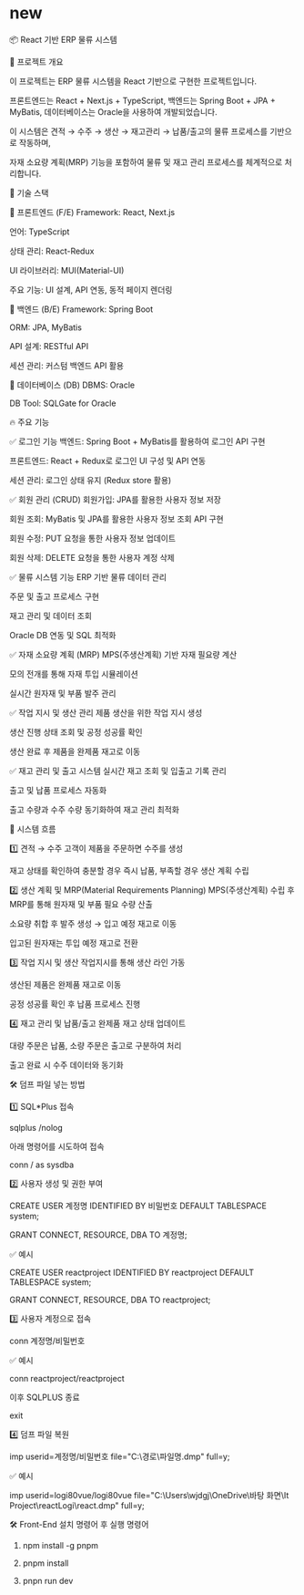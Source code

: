 # new

📦 React 기반 ERP 물류 시스템

📌 프로젝트 개요

이 프로젝트는 ERP 물류 시스템을 React 기반으로 구현한 프로젝트입니다.

프론트엔드는 React + Next.js + TypeScript, 백엔드는 Spring Boot + JPA + MyBatis, 데이터베이스는 Oracle을 사용하여 개발되었습니다.

이 시스템은 견적 → 수주 → 생산 → 재고관리 → 납품/출고의 물류 프로세스를 기반으로 작동하며,

자재 소요량 계획(MRP) 기능을 포함하여 물류 및 재고 관리 프로세스를 체계적으로 처리합니다.

📌 기술 스택

📌 프론트엔드 (F/E)
Framework: React, Next.js

언어: TypeScript

상태 관리: React-Redux

UI 라이브러리: MUI(Material-UI)

주요 기능: UI 설계, API 연동, 동적 페이지 렌더링

📌 백엔드 (B/E)
Framework: Spring Boot

ORM: JPA, MyBatis

API 설계: RESTful API

세션 관리: 커스텀 백엔드 API 활용

📌 데이터베이스 (DB)
DBMS: Oracle

DB Tool: SQLGate for Oracle

🔥 주요 기능

✅ 로그인 기능
백엔드: Spring Boot + MyBatis를 활용하여 로그인 API 구현

프론트엔드: React + Redux로 로그인 UI 구성 및 API 연동

세션 관리: 로그인 상태 유지 (Redux store 활용)

✅ 회원 관리 (CRUD)
회원가입: JPA를 활용한 사용자 정보 저장

회원 조회: MyBatis 및 JPA를 활용한 사용자 정보 조회 API 구현

회원 수정: PUT 요청을 통한 사용자 정보 업데이트

회원 삭제: DELETE 요청을 통한 사용자 계정 삭제

✅ 물류 시스템 기능
ERP 기반 물류 데이터 관리

주문 및 출고 프로세스 구현

재고 관리 및 데이터 조회

Oracle DB 연동 및 SQL 최적화

✅ 자재 소요량 계획 (MRP)
MPS(주생산계획) 기반 자재 필요량 계산

모의 전개를 통해 자재 투입 시뮬레이션

실시간 원자재 및 부품 발주 관리

✅ 작업 지시 및 생산 관리
제품 생산을 위한 작업 지시 생성

생산 진행 상태 조회 및 공정 성공률 확인

생산 완료 후 제품을 완제품 재고로 이동

✅ 재고 관리 및 출고 시스템
실시간 재고 조회 및 입출고 기록 관리

출고 및 납품 프로세스 자동화

출고 수량과 수주 수량 동기화하여 재고 관리 최적화

🔗 시스템 흐름

1️⃣ 견적 → 수주
고객이 제품을 주문하면 수주를 생성

재고 상태를 확인하여 충분할 경우 즉시 납품, 부족할 경우 생산 계획 수립

2️⃣ 생산 계획 및 MRP(Material Requirements Planning)
MPS(주생산계획) 수립 후 MRP를 통해 원자재 및 부품 필요 수량 산출

소요량 취합 후 발주 생성 → 입고 예정 재고로 이동

입고된 원자재는 투입 예정 재고로 전환

3️⃣ 작업 지시 및 생산
작업지시를 통해 생산 라인 가동

생산된 제품은 완제품 재고로 이동

공정 성공률 확인 후 납품 프로세스 진행

4️⃣ 재고 관리 및 납품/출고
완제품 재고 상태 업데이트

대량 주문은 납품, 소량 주문은 출고로 구분하여 처리

출고 완료 시 수주 데이터와 동기화

🛠 덤프 파일 넣는 방법

1️⃣ SQL*Plus 접속

sqlplus /nolog 

아래 명령어를 시도하여 접속

conn / as sysdba

2️⃣ 사용자 생성 및 권한 부여

CREATE USER 계정명 IDENTIFIED BY 비밀번호 DEFAULT TABLESPACE system;

GRANT CONNECT, RESOURCE, DBA TO 계정명;

✅ 예시

CREATE USER reactproject IDENTIFIED BY reactproject DEFAULT TABLESPACE system;

GRANT CONNECT, RESOURCE, DBA TO reactproject;

3️⃣ 사용자 계정으로 접속

conn 계정명/비밀번호

✅ 예시

conn reactproject/reactproject

이후 SQLPLUS 종료

exit

4️⃣ 덤프 파일 복원

imp userid=계정명/비밀번호 file="C:\경로\파일명.dmp" full=y;

✅ 예시

imp userid=logi80vue/logi80vue file="C:\Users\wjdgj\OneDrive\바탕 화면\It Project\reactLogi\react.dmp" full=y;

🛠 Front-End 설치 명령어 후 실행 명령어

1. npm install -g pnpm

2. pnpm install

3. pnpn run dev


